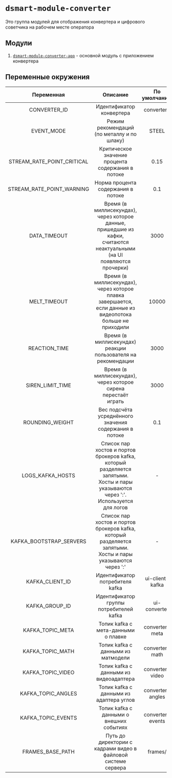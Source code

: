 # `dsmart-module-converter`

Это группа модулей для отображения конвертера и цифрового советчика на рабочем месте оператора

## Модули
1. [`dsmart-module-converter-app`](dsmart-module-converter-app/README.md) - основной модуль с приложением конвертера

## Переменные окружения

| Переменная | Описание | По умолчанию | Пример |
|:----------:|:--------:|:------------:|:------:|
|CONVERTER_ID|Идентификатор конвертера|converter1|converter9| 
|EVENT_MODE|Режим рекомендаций (по металлу и по шлаку)|STEEL|STEEL или SLAG| 
|STREAM_RATE_POINT_CRITICAL|Критическое значение процента содержания в потоке|0.15|0.17|
|STREAM_RATE_POINT_WARNING|Норма процента содержания в потоке|0.1|0.05|
|DATA_TIMEOUT|Время (в миллисекундах), через которое данные, пришедшие из кафки, считаются неактуальными (на UI появляются прочерки)|3000|5000|
|MELT_TIMEOUT|Время (в миллисекундах), через которое плавка завершается, если данные из видеопотока больше не приходили|10000|7000|
|REACTION_TIME|Время (в миллисекундах) реакции пользователя на рекомендации|3000|5000|
|SIREN_LIMIT_TIME|Время (в миллисекундах), через которое сирена перестаёт играть|3000|10000|
|ROUNDING_WEIGHT|Вес подсчёта усреднённого значения содержания в потоке|0.1|0.05|
|LOGS_KAFKA_HOSTS|Список пар хостов и портов брокеров kafka, который разделяется запятыми. Хосты и пары указываются через ':'. Используется для логов|-|172.16.0.1:9092,172.16.0.2:9092,172.16.0.3:9092|
|KAFKA_BOOTSTRAP_SERVERS|Список пар хостов и портов брокеров kafka, который разделяется запятыми. Хосты и пары указываются через ':'|-|172.16.0.1:9092,172.16.0.2:9092,172.16.0.3:9092|
|KAFKA_CLIENT_ID|Идентификатор потребителя kafka|ui-client-kafka|client-1|
|KAFKA_GROUP_ID|Идентификатор группы потребителей kafka|ui-converter|group-1|
|KAFKA_TOPIC_META|Топик kafka с мета-данными о плавке|converter-meta|converter-meta|
|KAFKA_TOPIC_MATH|Топик kafka с данными из матмодели|converter-math|converter-math|
|KAFKA_TOPIC_VIDEO|Топик kafka с данными из видеоадаптера|converter-video|converter-video|
|KAFKA_TOPIC_ANGLES|Топик kafka с данными из адаптера углов|converter-angles|converter-angles|
|KAFKA_TOPIC_EVENTS|Топик kafka с данными о внешних событиях|converter-events|converter-events|
|FRAMES_BASE_PATH|Путь до директории с кадрами видео в файловой системе сервера|frames/|path/to/frames|

